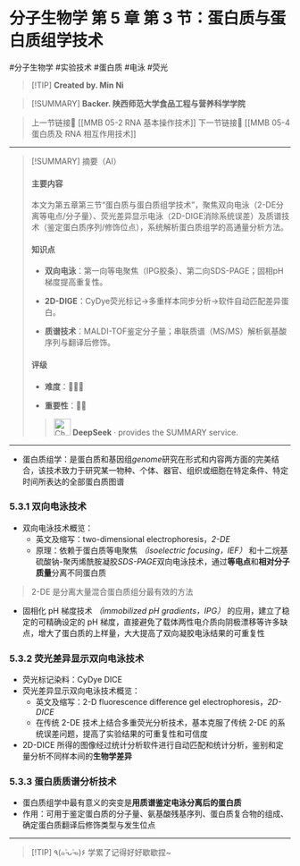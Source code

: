 # 分子生物学 第 5 章 第 3 节：蛋白质与蛋白质组学技术
#分子生物学 #实验技术 #蛋白质 #电泳 #荧光


> [!TIP] **Created by. Min Ni**

> [!SUMMARY] **Backer. 陕西师范大学食品工程与营养科学学院**

> 上一节链接🔗 [[MMB 05-2 RNA 基本操作技术]]
> 下一节链接🔗 [[MMB 05-4 蛋白质及 RNA 相互作用技术]]

---

> [!SUMMARY] 摘要（AI）
> 
> #### 主要内容
> 
> 本文为第五章第三节“蛋白质与蛋白质组学技术”，聚焦双向电泳（2-DE分离等电点/分子量）、荧光差异显示电泳（2D-DIGE消除系统误差）及质谱技术（鉴定蛋白质序列/修饰位点），系统解析蛋白质组学的高通量分析方法。
> 
> #### 知识点
> 
> - **双向电泳**：第一向等电聚焦（IPG胶条）、第二向SDS-PAGE；固相pH梯度提高重复性。
>     
> - **2D-DIGE**：CyDye荧光标记→多重样本同步分析→软件自动匹配差异蛋白。
>     
> - **质谱技术**：MALDI-TOF鉴定分子量；串联质谱（MS/MS）解析氨基酸序列与翻译后修饰。
>     
> 
> #### 评级
> 
> - **难度**：🌿🌿🌿
>     
> - **重要性**：🌟🌟
> 
>><img src="https://img.icons8.com/?size=100&id=YWOidjGxCpFW&format=png&color=000000" alt="ChatGPT Icon" width="30" height="30" style="margin-bottom: -7px;"> **DeepSeek** · provides the SUMMARY service.

---
- 蛋白质组学：是蛋白质和基因组*genome*研究在形式和内容两方面的完美结合，该技术致力于研究某一物种、个体、器官、组织或细胞在特定条件、特定时间所表达的全部蛋白质图谱

### 5.3.1 双向电泳技术
- 双向电泳技术概览：
	- 英文及缩写：two-dimensional electrophoresis，*2-DE*
	- 原理：依赖于蛋白质等电聚焦 *（isoelectric focusing，IEF）* 和十二烷基硫酸钠-聚丙烯酰胺凝胶*SDS-PAGE*双向电泳技术，通过**等电点**和**相对分子质量**分离不同蛋白质

>2-DE 是分离大量混合蛋白质组分最有效的方法

- 固相化 pH 梯度技术 *（immobilized pH gradients，IPG）* 的应用，建立了稳定的可精确设定的 pH 梯度，直接避免了载体两性电介质向阴极漂移等许多缺点，增大了蛋白质的上样量，大大提高了双向凝胶电泳结果的可重复性

### 5.3.2 荧光差异显示双向电泳技术
- 荧光标记染料：CyDye DICE 
- 荧光差异显示双向电泳技术概览：
	- 英文及缩写：2-D fluorescence difference gel electrophoresis，*2D-DICE*
	- 在传统 2-DE 技术上结合多重荧光分析技术，基本克服了传统 2-DE 的系统误差问题，提高了实验结果的可重复性和可信度
- 2D-DICE 所得的图像经过统计分析软件进行自动匹配和统计分析，鉴别和定量分析不同样本间的**生物学差异**

### 5.3.3 蛋白质质谱分析技术
- 蛋白质组学中最有意义的突变是**用质谱鉴定电泳分离后的蛋白质**
- 作用：可用于鉴定蛋白质的分子量、氨基酸残基序列、蛋白质复合物的组成、确定蛋白质翻译后修饰类型与发生位点

---
> [!TIP] ٩(๑˃̵ᴗ˂̵๑)۶ 学累了记得好好歇歇捏~
